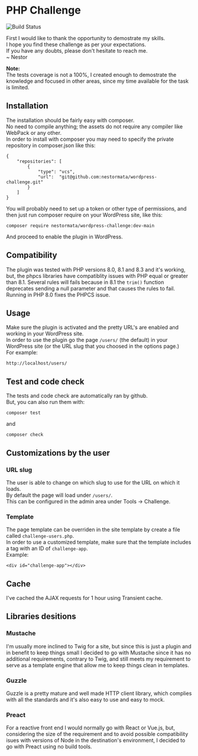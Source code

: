 # PHP Challenge
![Build Status](https://github.com/nestormata/wordpress-challenge/actions/workflows/php/badge.svg)

First I would like to thank the opportunity to demostrate my skills.  
I hope you find these challenge as per your expectations.  
If you have any doubts, please don't hesitate to reach me.  
~ Nestor

**Note:**  
The tests coverage is not a 100%, I created enough to demostrate the knowledge and focused in other areas, since my time available for the task is limited.

## Installation

The installation should be fairly easy with composer.  
No need to compile anything; the assets do not require any compiler like WebPack or any other.  
In order to install with composer you may need to specify the private repository in composer.json
like this:  

```
{
    "repositories": [
        {
            "type": "vcs",
            "url":  "git@github.com:nestormata/wordpress-challenge.git"
        }
    ]
}
```
You will probably need to set up a token or other type of permissions, and then just run composer require on your WordPress site, like this:

```
composer require nestormata/wordpress-challenge:dev-main
```
And proceed to enable the plugin in WordPress.

## Compatibility

The plugin was tested with PHP versions 8.0, 8.1 and 8.3 and it's working, but, the phpcs libraries have compatiblity issues with PHP equal or greater than 8.1.
Several rules will fails because in 8.1 the `trim()` function deprecates sending a null parameter and that causes the rules to fail.
Running in PHP 8.0 fixes the PHPCS issue.

## Usage

Make sure the plugin is activated and the pretty URL's are enabled and working in your WordPress site.  
In order to use the plugin go the page `/users/` (the default) in your WordPress site (or the URL slug that you choosed in the options page.)  
For example:

```
http://localhost/users/
```

## Test and code check

The tests and code check are automatically ran by github.  
But, you can also run them with:

```
composer test
```
and

```
composer check
```


## Customizations by the user

### URL slug

The user is able to change on which slug to use for the URL on which it loads.  
By default the page will load under `/users/`.  
This can be configured in the admin area under Tools -> Challenge.  

### Template

The page template can be overriden in the site template by create a file called `challenge-users.php`.  
In order to use a customized template, make sure that the template includes a tag with an ID of `challenge-app`.  
Example:

```
<div id="challenge-app"></div>
```

## Cache

I've cached the AJAX requests for 1 hour using Transient cache.

## Libraries desitions

### Mustache

I'm usually more inclined to Twig for a site, but since this is just a plugin and in benefit to keep things small I decided to go with Mustache since it has no additional requirements, contrary to Twig, and still meets my requirement to serve as a template engine that allow me to keep things clean in templates.

### Guzzle

Guzzle is a pretty mature and well made HTTP client library, which complies with all the standards and it's also easy to use and easy to mock.

### Preact

For a reactive front end I would normally go with React or Vue.js, but, considering the size of the requirement and to avoid possible compatibility isues with versions of Node in the destination's environment, I decided to go with Preact using no build tools.
